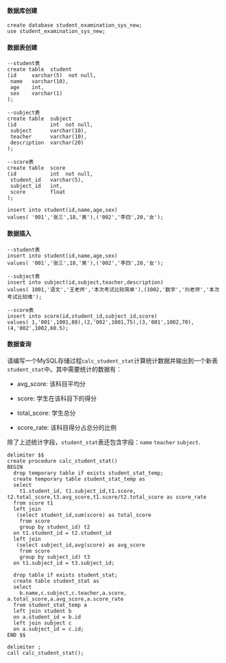 #### 数据库创建

```drop database if exists student_examination_sys_new;
create database student_examination_sys_new;
use student_examination_sys_new;
```

#### 数据表创建

```drop table if exists student;
--student表
create table  student  
(id     varchar(5)  not null,
 name   varchar(10),
 age    int,
 sex    varchar(1)
);

--subject表
create table  subject  
(id           int  not null,
 subject      varchar(10),
 teacher      varchar(10),
 description  varchar(20)
);

--score表
create table  score  
(id           int  not null,
 student_id   varchar(5),
 subject_id   int,
 score        float
);

insert into student(id,name,age,sex)
values( '001','张三',18,'男'),('002','李四',20,'女');
```

#### 数据插入

```
--student表
insert into student(id,name,age,sex)
values( '001','张三',18,'男'),('002','李四',20,'女');

--subject表
insert into subject(id,subject,teacher,description)
values( 1001,'语文','王老师','本次考试比较简单'),(1002,'数学','刘老师','本次考试比较难');

--score表
insert into score(id,student_id,subject_id,score)
values( 1,'001',1001,80),(2,'002',1001,75),(3,'001',1002,70),(4,'002',1002,60.5);
```

#### 数据查询

请编写一个MySQL存储过程`calc_student_stat`计算统计数据并输出到一个新表`student_stat`中。其中需要统计的数据有：

- avg_score: 该科目平均分

- score: 学生在该科目下的得分

- total_score: 学生总分

- score_rate: 该科目得分占总分的比例

除了上述统计字段，`student_stat`表还包含字段：`name` `teacher` `subject`.  

```drop procedure if exists calc_student_stat;
delimiter $$
create procedure calc_student_stat()
BEGIN
  drop temporary table if exists student_stat_temp;
  create temporary table student_stat_temp as
  select 
    t1.student_id, t1.subject_id,t1.score, t2.total_score,t3.avg_score,t1.score/t2.total_score as score_rate 
  from score t1
  left join
   (select student_id,sum(score) as total_score 
    from score 
    group by student_id) t2 
  on t1.student_id = t2.student_id
  left join 
   (select subject_id,avg(score) as avg_score
    from score 
    group by subject_id) t3
  on t1.subject_id = t3.subject_id;

  drop table if exists student_stat;
  create table student_stat as
  select 
    b.name,c.subject,c.teacher,a.score, a.total_score,a.avg_score,a.score_rate
  from student_stat_temp a
  left join student b
  on a.student_id = b.id
  left join subject c
  on a.subject_id = c.id;
END $$

delimiter ;
call calc_student_stat();
```
